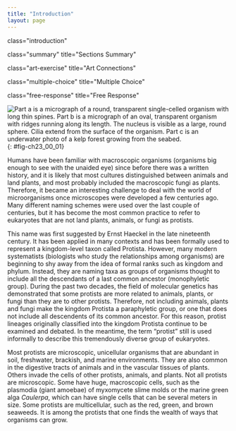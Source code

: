 ```yaml
---
title: "Introduction"
layout: page
---
```



<cnx-pi data-type="cnx.flag.introduction"> class="introduction" </cnx-pi>

<cnx-pi data-type="cnx.eoc">class="summary" title="Sections Summary"</cnx-pi>

<cnx-pi data-type="cnx.eoc">class="art-exercise" title="Art Connections"</cnx-pi>

<cnx-pi data-type="cnx.eoc">class="multiple-choice" title="Multiple Choice"</cnx-pi>

<cnx-pi data-type="cnx.eoc">class="free-response" title="Free Response"</cnx-pi>

 ![Part a is a micrograph of a round, transparent single-celled organism with long thin spines. Part b is a micrograph of an oval, transparent organism with ridges running along its length. The nucleus is visible as a large, round sphere. Cilia extend from the surface of the organism. Part c is an underwater photo of a kelp forest growing from the seabed.](../resources/Figure_B23_00_01abc.jpg "Protists range from the microscopic, single-celled (a) Acanthocystis turfacea and the (b) ciliate Tetrahymena thermophila, both visualized here using light microscopy, to the enormous, multicellular (c) kelps (Chromalveolata) that extend for hundreds of feet in underwater &#x201C;forests.&#x201D; (credit a: modification of work by Yuiuji Tsukii; credit b: modification of work by Richard Robinson, Public Library of Science; credit c: modification of work by Kip Evans, NOAA; scale-bar data from Matt Russell)"){: #fig-ch23_00_01}

Humans have been familiar with macroscopic organisms (organisms big enough to see with the unaided eye) since before there was a written history, and it is likely that most cultures distinguished between animals and land plants, and most probably included the macroscopic fungi as plants. Therefore, it became an interesting challenge to deal with the world of microorganisms once microscopes were developed a few centuries ago. Many different naming schemes were used over the last couple of centuries, but it has become the most common practice to refer to eukaryotes that are not land plants, animals, or fungi as protists.

This name was first suggested by Ernst Haeckel in the late nineteenth century. It has been applied in many contexts and has been formally used to represent a kingdom-level taxon called Protista. However, many modern systematists (biologists who study the relationships among organisms) are beginning to shy away from the idea of formal ranks such as kingdom and phylum. Instead, they are naming taxa as groups of organisms thought to include all the descendants of a last common ancestor (monophyletic group). During the past two decades, the field of molecular genetics has demonstrated that some protists are more related to animals, plants, or fungi than they are to other protists. Therefore, not including animals, plants and fungi make the kingdom Protista a paraphyletic group, or one that does not include all descendents of its common ancestor. For this reason, protist lineages originally classified into the kingdom Protista continue to be examined and debated. In the meantime, the term “protist” still is used informally to describe this tremendously diverse group of eukaryotes.

Most protists are microscopic, unicellular organisms that are abundant in soil, freshwater, brackish, and marine environments. They are also common in the digestive tracts of animals and in the vascular tissues of plants. Others invade the cells of other protists, animals, and plants. Not all protists are microscopic. Some have huge, macroscopic cells, such as the plasmodia (giant amoebae) of myxomycete slime molds or the marine green alga *Caulerpa*, which can have single cells that can be several meters in size. Some protists are multicellular, such as the red, green, and brown seaweeds. It is among the protists that one finds the wealth of ways that organisms can grow.

